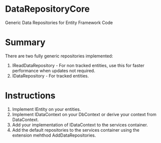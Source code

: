 # DataRepositoryCore
Generic Data Repositories for Entity Framework Code

# Summary
There are two fully generic repositories implemented:
1. IReadDataRepository - For non tracked entities, use this for faster performance when updates not required.
1. IDataRepository - For tracked entities.

# Instructions
1. Implement IEntity<TKey> on your entities.
1. Implement IDataContext on your DbContext or derive your context from DataContext.
1. Add your implementation of IDataContext to the services container.
1. Add the default repositories to the services container using the extension mehthod AddDataRepositories.

